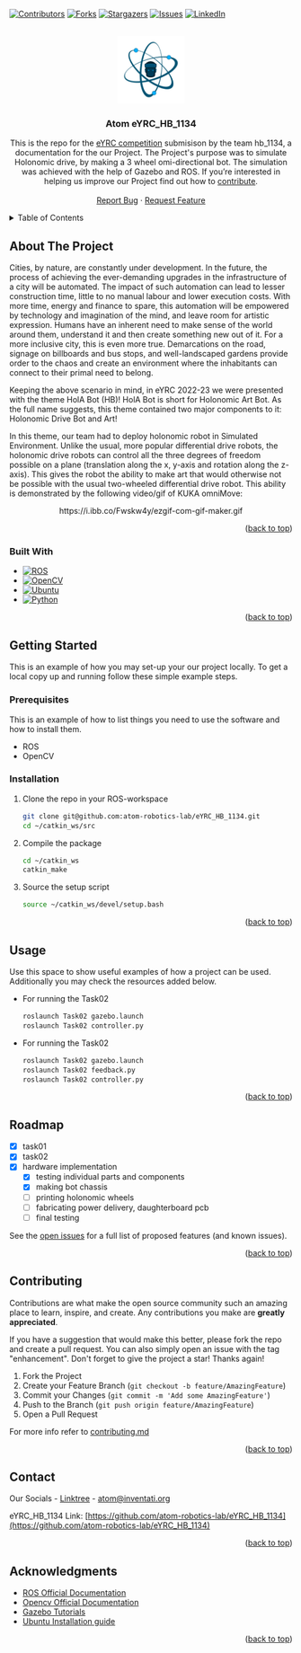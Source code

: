 <!-- Improved compatibility of back to top link: See: https://github.com/othneildrew/Best-README-Template/pull/73 -->
<a name="readme-top"></a>
<!--
*** Thanks for checking out the Best-README-Template. If you have a suggestion
*** that would make this better, please fork the repo and create a pull request
*** or simply open an issue with the tag "enhancement".
*** Don't forget to give the project a star!
*** Thanks again! Now go create something AMAZING! :D
-->



<!-- PROJECT SHIELDS -->
<!--
*** I'm using markdown "reference style" links for readability.
*** Reference links are enclosed in brackets [ ] instead of parentheses ( ).
*** See the bottom of this document for the declaration of the reference variables
*** for contributors-url, forks-url, etc. This is an optional, concise syntax you may use.
*** https://www.markdownguide.org/basic-syntax/#reference-style-links
-->
[![Contributors][contributors-shield]][contributors-url]
[![Forks][forks-shield]][forks-url]
[![Stargazers][stars-shield]][stars-url]
[![Issues][issues-shield]][issues-url]
[![LinkedIn][linkedin-shield]][linkedin-url]



<!-- PROJECT LOGO -->
<br />
<div align="center">
  <a href="https://github.com/atom-robotics-lab/assets/blob/main/logo_1.png?raw=true">
    <img src="https://github.com/atom-robotics-lab/assets/blob/main/logo_1.png?raw=true" alt="Logo" width="120" height="120">
  </a>

<h3 align="center">Atom eYRC_HB_1134</h3>

  <p align="center">
    This is the repo for the <a href="https://portal.e-yantra.org/">eYRC competition</a> submisison by the team hb_1134, a documentation for the our Project. The Project's purpose was to simulate Holonomic drive, by making a 3 wheel omi-directional bot. The simulation was achieved with the help of Gazebo and ROS.
    If you’re interested in helping us improve our Project find out how to <a href="https://github.com/atom-robotics-lab/eYRC_HB_1134/blob/main/contributing.md">contribute<a>. 
    <br />
    <br />
    <a href="https://github.com/atom-robotics-lab/eYRC_HB_1134/issues/new?labels=bug&assignees=Kartik9250,MGupta28,krrish-jindal">Report Bug</a>
    ·
    <a href="https://github.com/atom-robotics-lab/eYRC_HB_1134/issues/new?labels=enhancement&assignees=Kartik9250,MGupta28,krrish-jindal">Request Feature</a>
  </p>
</div>


<!-- TABLE OF CONTENTS -->
<details>
  <summary>Table of Contents</summary>
  <ol>
    <li>
      <a href="#about-the-project">About The Project</a>
      <ul>
        <li><a href="#built-with">Built With</a></li>
      </ul>
    </li>
    <li>
      <a href="#getting-started">Getting Started</a>
      <ul>
        <li><a href="#prerequisites">Prerequisites</a></li>
        <li><a href="#installation">Installation</a></li>
      </ul>
    </li>
    <li><a href="#usage">Usage</a></li>
    <li><a href="#roadmap">Roadmap</a></li>
    <li><a href="#contributing">Contributing</a></li>
    <li><a href="#contact">Contact</a></li>
    <li><a href="#acknowledgments">Acknowledgments</a></li>
  </ol>
</details>



<!-- ABOUT THE PROJECT -->
## About The Project

Cities, by nature, are constantly under development. In the future, the process of achieving the ever-demanding upgrades in the infrastructure of a city will be automated. The impact of such automation can lead to lesser construction time, little to no manual labour and lower execution costs. With more time, energy and finance to spare, this automation will be empowered by technology and imagination of the mind, and leave room for artistic expression.
Humans have an inherent need to make sense of the world around them, understand it and then create something new out of it. For a more inclusive city, this is even more true. Demarcations on the road, signage on billboards and bus stops, and well-landscaped gardens provide order to the chaos and create an environment where the inhabitants can connect to their primal need to belong.

Keeping the above scenario in mind, in eYRC 2022-23 we were presented with the theme HolA Bot (HB)! HolA Bot is short for Holonomic Art Bot. As the full name suggests, this theme contained two major components to it: Holonomic Drive Bot and Art!

In this theme, our team had to deploy holonomic robot in Simulated Environment. Unlike the usual, more popular differential drive robots, the holonomic drive robots can control all the three degrees of freedom possible on a plane (translation along the x, y-axis and rotation along the z-axis). This gives the robot the ability to make art that would otherwise not be possible with the usual two-wheeled differential drive robot. This ability is demonstrated by the following video/gif of KUKA omniMove:
<br>
<center>https://i.ibb.co/Fwskw4y/ezgif-com-gif-maker.gif</center>

<p align="right">(<a href="#readme-top">back to top</a>)</p>



### Built With

* [![ROS](https://img.shields.io/badge/ros-%230A0FF9.svg?style=for-the-badge&logo=ros&logoColor=white)](https://www.sphinx-docs.org)
* [![OpenCV](https://img.shields.io/badge/opencv-%23white.svg?style=for-the-badge&logo=opencv&logoColor=white)](https://opencv.org/)
* [![Ubuntu](https://img.shields.io/badge/Ubuntu-E95420?style=for-the-badge&logo=ubuntu&logoColor=white)](https://ubuntu.com/)
* [![Python](https://img.shields.io/badge/Python-3776AB?style=for-the-badge&logo=python&logoColor=white)](https://www.python.org/)


<p align="right">(<a href="#readme-top">back to top</a>)</p>



<!-- GETTING STARTED -->
## Getting Started

This is an example of how you may set-up your our project locally.
To get a local copy up and running follow these simple example steps.

### Prerequisites

This is an example of how to list things you need to use the software and how to install them.

- ROS
- OpenCV

### Installation

1. Clone the repo in your ROS-workspace
    ```sh
    git clone git@github.com:atom-robotics-lab/eYRC_HB_1134.git
    cd ~/catkin_ws/src
    ```
2. Compile the package
    ```sh
    cd ~/catkin_ws
    catkin_make
    ``` 
3. Source the setup script
    ```sh
    source ~/catkin_ws/devel/setup.bash
    ```
<p align="right">(<a href="#readme-top">back to top</a>)</p>



<!-- USAGE EXAMPLES -->
## Usage

Use this space to show useful examples of how a project can be used. Additionally you may check the resources added below.

- For running the Task02
    ```sh
    roslaunch Task02 gazebo.launch
    roslaunch Task02 controller.py
    ```

- For running the Task02
    ```sh
    roslaunch Task02 gazebo.launch
    roslaunch Task02 feedback.py
    roslaunch Task02 controller.py
    ```

<p align="right">(<a href="#readme-top">back to top</a>)</p>



<!-- ROADMAP -->
## Roadmap

- [x] task01
- [x] task02
- [x] hardware implementation
    - [x] testing individual parts and components
    - [x] making bot chassis
    - [ ] printing holonomic wheels
    - [ ] fabricating power delivery, daughterboard pcb
    - [ ] final testing

See the [open issues](https://github.com/atom-robotics-lab/eYRC_HB_1134/issues) for a full list of proposed features (and known issues).

<p align="right">(<a href="#readme-top">back to top</a>)</p>



<!-- CONTRIBUTING -->
## Contributing

Contributions are what make the open source community such an amazing place to learn, inspire, and create. Any contributions you make are **greatly appreciated**.

If you have a suggestion that would make this better, please fork the repo and create a pull request. You can also simply open an issue with the tag "enhancement".
Don't forget to give the project a star! Thanks again!

1. Fork the Project
2. Create your Feature Branch (`git checkout -b feature/AmazingFeature`)
3. Commit your Changes (`git commit -m 'Add some AmazingFeature'`)
4. Push to the Branch (`git push origin feature/AmazingFeature`)
5. Open a Pull Request

For more info refer to [contributing.md](https://github.com/atom-robotics-lab/eYRC_HB_1134/blob/main/contributing.md)
<p align="right">(<a href="#readme-top">back to top</a>)</p>



<!-- CONTACT -->
## Contact

Our Socials - [Linktree](https://linktr.ee/atomlabs) - atom@inventati.org

eYRC_HB_1134 Link: [https://github.com/atom-robotics-lab/eYRC_HB_1134](https://github.com/atom-robotics-lab/eYRC_HB_1134)

<p align="right">(<a href="#readme-top">back to top</a>)</p>



<!-- ACKNOWLEDGMENTS-->
## Acknowledgments

* [ROS Official Documentation](http://wiki.ros.org/Documentation)
* [Opencv Official Documentation](https://docs.opencv.org/4.x/)
* [Gazebo Tutorials](https://classic.gazebosim.org/tutorials)
* [Ubuntu Installation guide](https://ubuntu.com/tutorials/install-ubuntu-desktop#1-overview) 

<p align="right">(<a href="#readme-top">back to top</a>)</p>



<!-- MARKDOWN LINKS & IMAGES -->
<!-- https://www.markdownguide.org/basic-syntax/#reference-style-links -->
[contributors-shield]: https://img.shields.io/github/contributors/atom-robotics-lab/eYRC_HB_1134.svg?style=for-the-badge
[contributors-url]: https://github.com/atom-robotics-lab/eYRC_HB_1134/graphs/contributors
[forks-shield]: https://img.shields.io/github/forks/atom-robotics-lab/eYRC_HB_1134.svg?style=for-the-badge
[forks-url]: https://github.com/atom-robotics-lab/eYRC_HB_1134/network/members
[stars-shield]: https://img.shields.io/github/stars/atom-robotics-lab/eYRC_HB_1134.svg?style=for-the-badge
[stars-url]: https://github.com/atom-robotics-lab/eYRC_HB_1134/stargazers
[issues-shield]: https://img.shields.io/github/issues/atom-robotics-lab/eYRC_HB_1134.svg?style=for-the-badge
[issues-url]: https://github.com/atom-robotics-lab/eYRC_HB_1134/issues
[linkedin-shield]: https://img.shields.io/badge/-LinkedIn-black.svg?style=for-the-badge&logo=linkedin&colorB=555
[linkedin-url]: https://www.linkedin.com/company/a-t-o-m-robotics-lab/